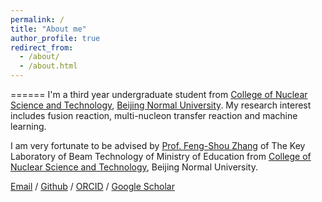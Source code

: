 ```yaml
---
permalink: /
title: "About me"
author_profile: true
redirect_from: 
  - /about/
  - /about.html
---
```


======
I'm a third year undergraduate student from [College of Nuclear Science and Technology](https://lenp.bnu.edu.cn/), [Beijing Normal University](https://www.bnu.edu.cn/). My research interest includes fusion reaction, multi-nucleon transfer reaction and machine learning.

I am very fortunate to be advised by [Prof. Feng-Shou Zhang](https://lenp.bnu.edu.cn/szdw/zzry/jsyjy/19773.html) of The Key Laboratory of Beam Technology of Ministry of Education from [College of Nuclear Science and Technology](https://lenp.bnu.edu.cn/), Beijing Normal University.


[Email](mhzhang@mail.bnu.edu.cn) / [Github](https://github.com/Ming-Hao-Zhang) / [ORCID](https://orcid.org/0009-0004-0777-7848) / [Google Scholar](https://scholar.google.com/citations?user=pcMFp34AAAAJ&hl=en&oi=ao)
